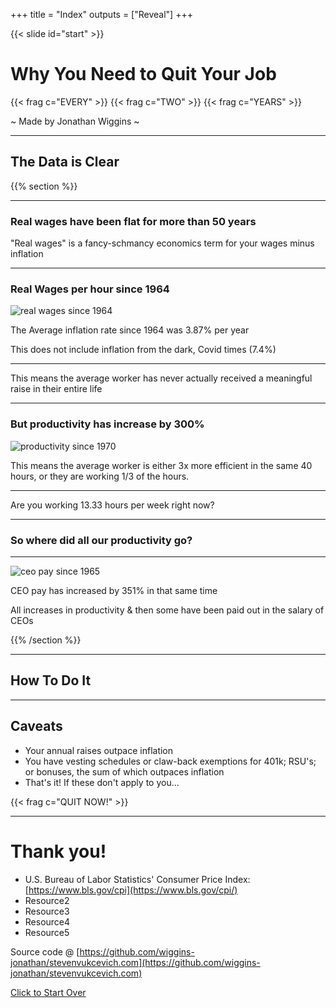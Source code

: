 +++
title = "Index"
outputs = ["Reveal"]
+++

{{< slide id="start" >}}
# Why You Need to Quit Your Job
{{< frag c="EVERY" >}}
{{< frag c="TWO" >}}
{{< frag c="YEARS" >}}

~ Made by Jonathan Wiggins ~

---

## The Data is Clear

{{% section %}}

---

### Real wages have been flat for more than 50 years
"Real wages" is a fancy-schmancy economics term for your wages minus inflation

---

### Real Wages per hour since 1964

![real wages since 1964](/images/wages.jpg)

The Average inflation rate since 1964 was 3.87% per year

This does not include inflation from the dark, Covid times (7.4%)

---


This means the average worker has never actually received a meaningful raise in
their entire life

---

### But productivity has increase by 300%
![productivity since 1970](/images/productivity.png)

This means the average worker is either 3x more efficient in the same 40 hours,
or they are working 1/3 of the hours.

---

Are you working 13.33 hours per week right now?

---

### So where did all our productivity go?

---
![ceo pay since 1965](/images/ceo_pay.png)

CEO pay has increased by 351% in that same time

All increases in productivity & then some have been paid out in the salary of
CEOs

{{% /section %}}

---

## How To Do It

---

## Caveats
* Your annual raises outpace inflation
* You have vesting schedules or claw-back exemptions for 401k; RSU's; or
  bonuses, the sum of which outpaces inflation
* That's it! If these don't apply to you...

{{< frag c="QUIT NOW!" >}}

---

# Thank you!

* U.S. Bureau of Labor Statistics' Consumer Price Index:
[https://www.bls.gov/cpi](https://www.bls.gov/cpi/)
* Resource2
* Resource3
* Resource4
* Resource5

Source code @
[https://github.com/wiggins-jonathan/stevenvukcevich.com](https://github.com/wiggins-jonathan/stevenvukcevich.com)

[Click to Start Over](#start)
